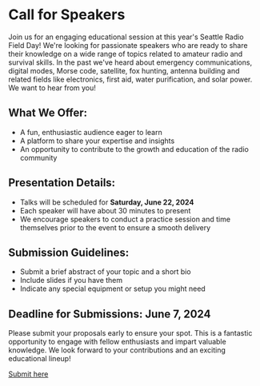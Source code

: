 # Call for Speakers

Join us for an engaging educational session at this year's Seattle Radio Field Day! We're looking for passionate speakers who are ready to share their knowledge on a wide range of topics related to amateur radio and survival skills. In the past we've heard about emergency communications, digital modes, Morse code, satellite, fox hunting, antenna building and related fields like electronics, first aid, water purification, and solar power. We want to hear from you!

## What We Offer:

- A fun, enthusiastic audience eager to learn
- A platform to share your expertise and insights
- An opportunity to contribute to the growth and education of the radio community

## Presentation Details:

- Talks will be scheduled for **Saturday, June 22, 2024**
- Each speaker will have about 30 minutes to present
- We encourage speakers to conduct a practice session and time themselves prior to the event to ensure a smooth delivery

## Submission Guidelines:

- Submit a brief abstract of your topic and a short bio
- Include slides if you have them 
- Indicate any special equipment or setup you might need

## Deadline for Submissions: **June 7, 2024**

Please submit your proposals early to ensure your spot. This is a fantastic opportunity to engage with fellow enthusiasts and impart valuable knowledge. We look forward to your contributions and an exciting educational lineup!

[Submit here](https://sessionize.com/seattle-radio-field-day-2024/)
